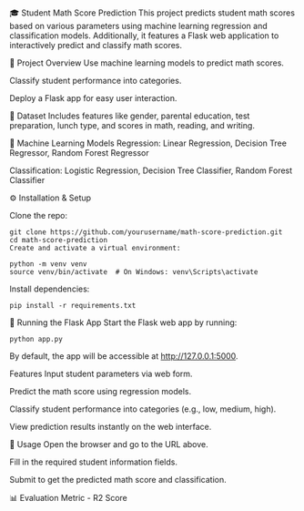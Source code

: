 🎓 Student Math Score Prediction
This project predicts student math scores based on various parameters using machine learning regression and classification models. Additionally, it features a Flask web application to interactively predict and classify math scores.

📌 Project Overview
Use machine learning models to predict math scores.

Classify student performance into categories.

Deploy a Flask app for easy user interaction.

📂 Dataset
Includes features like gender, parental education, test preparation, lunch type, and scores in math, reading, and writing.

🧠 Machine Learning Models
Regression: Linear Regression, Decision Tree Regressor, Random Forest Regressor

Classification: Logistic Regression, Decision Tree Classifier, Random Forest Classifier

⚙️ Installation & Setup

Clone the repo:
```
git clone https://github.com/yourusername/math-score-prediction.git
cd math-score-prediction
Create and activate a virtual environment:
```
```
python -m venv venv
source venv/bin/activate  # On Windows: venv\Scripts\activate
```

Install dependencies:

```
pip install -r requirements.txt
```

🚀 Running the Flask App
Start the Flask web app by running:
```
python app.py
```
By default, the app will be accessible at http://127.0.0.1:5000.

Features
Input student parameters via web form.

Predict the math score using regression models.

Classify student performance into categories (e.g., low, medium, high).

View prediction results instantly on the web interface.

🧪 Usage
Open the browser and go to the URL above.

Fill in the required student information fields.

Submit to get the predicted math score and classification.

📊 Evaluation Metric - R2 Score
